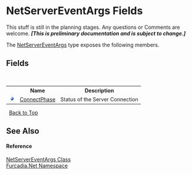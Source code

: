 # NetServerEventArgs Fields
This stuff is still in the planning stages. Any questions or Comments are welcome. _**\[This is preliminary documentation and is subject to change.\]**_

The <a href="T_Furcadia_Net_NetServerEventArgs">NetServerEventArgs</a> type exposes the following members.


## Fields
&nbsp;<table><tr><th></th><th>Name</th><th>Description</th></tr><tr><td>![Public field](media/pubfield.gif "Public field")</td><td><a href="F_Furcadia_Net_NetServerEventArgs_ConnectPhase">ConnectPhase</a></td><td>
Status of the Server Connection</td></tr></table>&nbsp;
<a href="#netservereventargs-fields">Back to Top</a>

## See Also


#### Reference
<a href="T_Furcadia_Net_NetServerEventArgs">NetServerEventArgs Class</a><br /><a href="N_Furcadia_Net">Furcadia.Net Namespace</a><br />